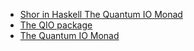 * [Shor in Haskell The Quantum IO Monad](http://www.cs.nott.ac.uk/~psztxa/publ/qio.pdf)
* [The QIO package](https://hackage.haskell.org/package/QIO)
* [The Quantum IO Monad](http://www.cs.nott.ac.uk/~psztxa/g5xnsc/chapter.pdf)
